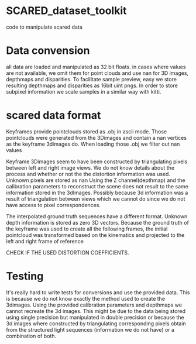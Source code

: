 # SCARED_dataset_toolkit
code to manipulate scared data


# Data convension

all data are loaded and manipulated as 32 bit floats.
in cases where values are not available, we omit them for point clouds and use 
nan for 3D images, depthmaps and disparities. 
To facilitate sample preview, easy we store resulting depthmaps and disparities
as 16bit uint pngs. In order to store subpixel information we scale samples 
in a similar way with kitti.


# scared data format
Keyframes provide pointclouds stored as .obj in ascii mode. Those pointclouds 
were generated from the 3Dimages and contain a nan vertices as the keyframe
3dimages do. When loading those .obj we filter out nan values

Keyframe 3Dimages seem to have been constructed by triangulating pixels between 
left and right image views. We do not know details about the process and whether
or not the the distortion information was used. Unknown pixels are stored as nan
Using the Z channel(depthmap) and the calibration parameters to reconstruct the 
scene does not result to the same information stored in the 3dImages. Possibly
because 3d information was a result of triangulation between views which we 
cannot do since we do not have access to pixel correspondences.


The interpolated ground truth sequences have a different format. Unknown depth
information is stored as zero 3D vectors. Because the ground truth of the keyframe
was used to create all the following frames, the initial pointcloud was transformed
based on the kinematics and projected to the left and right frame of reference

CHECK IF THE USED DISTORTION COEFFICIENTS. 


# Testing

It's really hard to write tests for conversions and use the provided data.
This is because we do not know exactly the method used to create the 3dimages.
Using the provided calibration parameters and depthmaps we cannot recreate the
3d images. This might be due to the data being stored using single precision but
manipulated in double precision or because the 3d images where constructed by
triangulating corresponding pixels obtain from the structured light sequences
(information we do not have) or a combination of both.